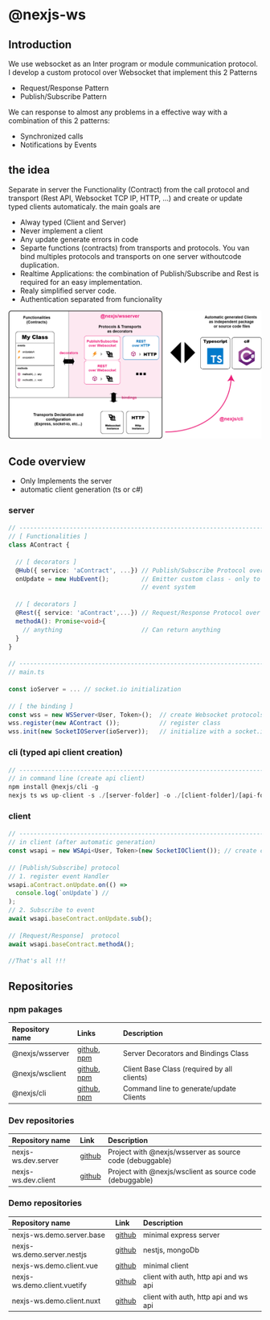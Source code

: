 # @nexjs-ws

## Introduction

We use websocket as an Inter program or module communication protocol. I develop a custom protocol over Websocket that implement this 2 Patterns

* Request/Response Pattern
* Publish/Subscribe Pattern

We can response to almost any problems in a effective way with a combination of this 2 patterns:

* Synchronized calls
* Notifications by Events

## the idea

Separate in server the Functionality \(Contract\) from the call protocol and transport \(Rest API, Websocket TCP IP, HTTP, ...\) and create or update typed clients automaticaly. the main goals are

* Alway typed \(Client and Server\)
* Never implement a client
* Any update generate errors in code
* Separte functions \(contracts\) from transports and protocols. You van bind multiples protocols and transports on one server withoutcode duplication.
* Realtime Applications: the combination of Publish/Subscribe and Rest is required for an easy implementation.
* Realy simplified server code.
* Authentication separated from funcionality

![](.gitbook/assets/ecosystem.jpg)

## Code overview 

* Only Implements the server
* automatic client generation \(ts or c\#\)

### server

```typescript
// ----------------------------------------------------------------------------
// [ Functionalities ]
class AContract {

  // [ decorators ]
  @Hub({ service: 'aContract', ...}) // Publish/Subscribe Protocol over websocket
  onUpdate = new HubEvent();         // Emitter custom class - only to unificate 
                                     // event system

  // [ decorators ]
  @Rest({ service: 'aContract',...}) // Request/Response Protocol over websocket
  methodA(): Promise<void>{
    // anything                      // Can return anything
  }  
}

// ----------------------------------------------------------------------------
// main.ts

const ioServer = ... // socket.io initialization 

// [ the binding ]
const wss = new WSServer<User, Token>();  // create Websocket protocols
wss.register(new AContract ());           // register class 
wss.init(new SocketIOServer(ioServer));   // initialize with a socket.io server

```

### cli \(typed api client creation\)

```typescript
// ----------------------------------------------------------------------------
// in command line (create api client)
npm install @nexjs/cli -g
nexjs ts ws up-client -s ./[server-folder] -o ./[client-folder]/[api-folder]

```

### client

```typescript
// ----------------------------------------------------------------------------
// in client (after automatic generation)
const wsapi = new WSApi<User, Token>(new SocketIOClient()); // create client

// [Publish/Subscribe] protocol
// 1. register event Handler
wsapi.aContract.onUpdate.on(() =>
  console.log(`onUpdate`) // 
);
// 2. Subscribe to event
await wsapi.baseContract.onUpdate.sub();

// [Request/Response]  protocol 
await wsapi.baseContract.methodA();

//That's all !!! 
```



## Repositories

### npm pakages

| Repository name | Links | Description |
| :--- | :--- | :--- |
| @nexjs/wsserver | [github](https://github.com/Juancoll/nexjs-wsserver), [npm](https://www.npmjs.com/package/@nexjs/wsserver) | Server Decorators and Bindings Class |
| @nexjs/wsclient | [github](https://github.com/Juancoll/nexjs-wsclient), [npm](https://www.npmjs.com/package/@nexjs/wsclient) | Client Base Class \(required by all clients\) |
| @nexjs/cli | [github](https://github.com/Juancoll/nexjs-cli), [npm](https://www.npmjs.com/package/@nexjs/cli) | Command line to generate/update Clients |

### Dev repositories

| Repository name | Link | Description |
| :--- | :--- | :--- |
| nexjs-ws.dev.server | [github](https://github.com/Juancoll/nexjs-ws.dev-project.server) | Project with @nexjs/wsserver as source code \(debuggable\) |
| nexjs-ws.dev.client | [github](https://github.com/Juancoll/nexjs-ws.dev-project.client) | Project with @nexjs/wsclient as source code \(debuggable\) |

### Demo repositories

| Repository name | Link | Description |
| :--- | :--- | :--- |
| nexjs-ws.demo.server.base | [github](https://github.com/Juancoll/nexjs-ws.demo-project.server-base) | minimal express server  |
| nexjs-ws.demo.server.nestjs | [github](https://github.com/Juancoll/nexjs-ws.demo.server.nestjs) | nestjs, mongoDb |
| nexjs-ws.demo.client.vue | [github](https://github.com/Juancoll/nexjs-ws.demo.client.vue) | minimal client |
| nexjs-ws.demo.client.vuetify | [github](https://github.com/Juancoll/nexjs-ws.demo.client.vuetify) | client with auth, http api and ws api |
| nexjs-ws.demo.client.nuxt | [github](https://github.com/Juancoll/nexjs-ws.demo.client.nuxt) | client with auth, http api and ws api |



